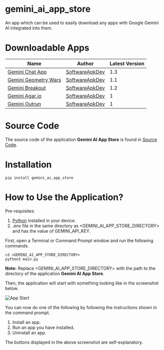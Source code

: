 # gemini_ai_app_store

An app which can be used to easily download any apps with Google Gemini AI integrated into them.

# Downloadable Apps

| Name                                                                   | Author                                              | Latest Version |
|------------------------------------------------------------------------|-----------------------------------------------------|----------------|
| [Gemini Chat App](https://pypi.org/project/gemini-chat-app/)           | [SoftwareApkDev](https://github.com/SoftwareApkDev) | 1.3            |
| [Gemini Geometry Wars](https://pypi.org/project/gemini-geometry-wars/) | [SoftwareApkDev](https://github.com/SoftwareApkDev) | 1.1            |
| [Gemini Breakout](https://pypi.org/project/gemini-breakout/)           | [SoftwareApkDev](https://github.com/SoftwareApkDev) | 1.2            |
| [Gemini Agar.io](https://pypi.org/project/gemini-agario/)              | [SoftwareApkDev](https://github.com/SoftwareApkDev) | 1              | 
| [Gemini Outrun](https://pypi.org/project/gemini-outrun/)               | [SoftwareApkDev](https://github.com/SoftwareApkDev) | 1              | 

# Source Code

The source code of the application **Gemini AI App Store** is found in [Source Code](https://github.com/SoftwareApkDev/gemini_ai_app_store/blob/master/main.py).

# Installation

```
pip install gemini_ai_app_store
```

# How to Use the Application?

Pre-requisites:

1. [Python](https://www.python.org/downloads/) installed in your device.
2. .env file in the same directory as <GEMINI_AI_APP_STORE_DIRECTORY> and has the value of GEMINI_API_KEY.

First, open a Terminal or Command Prompt window and run the following commands.

```
cd <GEMINI_AI_APP_STORE_DIRECTORY>
python3 main.py
```

**Note:** Replace <GEMINI_AI_APP_STORE_DIRECTORY> with the path to the directory of the application **Gemini AI App Store**.

Then, the application will start with something looking like in the screenshot below.

![App Start](images/App_Start.png)

You can now do one of the following by following the instructions shown in the command prompt.

1. Install an app.
2. Run an app you have installed.
3. Uninstall an app.

The buttons displayed in the above screenshot are self-explanatory.
